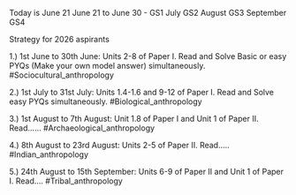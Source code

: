 Today is June 21
June 21 to June 30 - GS1 
July GS2
August GS3
September GS4



Strategy for 2026 aspirants 

1.) 1st June to 30th June: Units 2-8 of Paper I. Read and Solve Basic or easy PYQs (Make your own model answer) simultaneously. #Sociocultural_anthropology

2.) 1st July to 31st July: Units 1.4-1.6 and 9-12 of Paper I. Read and Solve easy PYQs simultaneously. #Biological_anthropology

3.) 1st August to 7th August: Unit 1.8 of Paper I and Unit 1 of Paper II. Read…… #Archaeological_anthropology

4.) 8th August to 23rd August: Units 2-5 of Paper II. Read…..
#Indian_anthropology

5.) 24th August to 15th September: Units 6-9 of Paper II and Unit 1 of Paper I. Read….
#Tribal_anthropology 